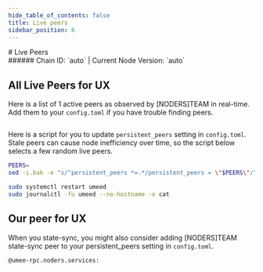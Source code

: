 ```yaml
---
hide_table_of_contents: false
title: Live peers
sidebar_position: 6
---
```


<div class="h1-with-icon icon-umee">
# Live Peers
</div>
###### Chain ID: `auto` | Current Node Version: `auto`

## All Live Peers for UX
Here is a list of 1 active peers as observed by [NODERS]TEAM in real-time. Add them to your `config.toml` if you have trouble finding peers.

```bash

```

Here is a script for you to update `persistent_peers` setting in `config.toml`. Stale peers can cause node inefficiency over time, so the script below selects a few random live peers.

```bash
PEERS=
sed -i.bak -e "s/^persistent_peers *=.*/persistent_peers = \"$PEERS\"/" ~/.umee/config/config.toml

sudo systemctl restart umeed
sudo journalctl -fu umeed --no-hostname -o cat
```

## Our peer for UX
When you state-sync, you might also consider adding [NODERS]TEAM state-sync peer to your persistent_peers setting in `config.toml`.

```bash
@umee-rpc.noders.services:
```
